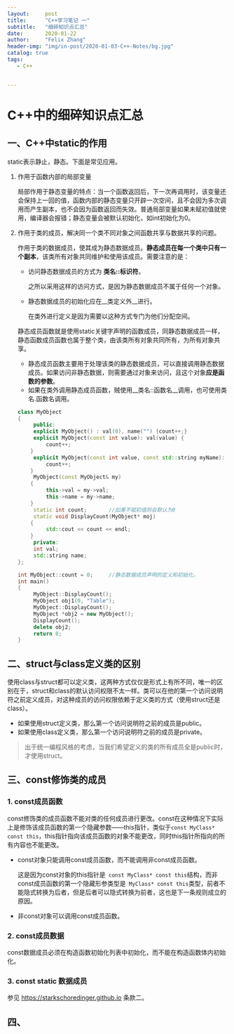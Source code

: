 ```yaml
---
layout:     post
title:      "C++学习笔记 一"
subtitle:   "细碎知识点汇总"
date:       2020-01-22
author:     "Felix Zhang"
header-img: "img/in-post/2020-01-03-C++-Notes/bg.jpg"
catalog: true
tags:
   - C++


---
```


# C++中的细碎知识点汇总

## 一、C++中static的作用

static表示静止，静态。下面是常见应用。

1. 作用于函数内部的局部变量

   局部作用于静态变量的特点：当一个函数返回后，下一次再调用时，该变量还会保持上一回的值，函数内部的静态变量只开辟一次空间，且不会因为多次调用而产生副本，也不会因为函数返回而失效。普通局部变量如果未赋初值就使用，编译器会报错；静态变量会被默认初始化，如int初始化为0。

2. 作用于类的成员，解决同一个类不同对象之间函数共享与数据共享的问题。

   作用于类的数据成员，使其成为静态数据成员。__静态成员在每一个类中只有一个副本__，该类所有对象共同维护和使用该成员。需要注意的是：

   * 访问静态数据成员的方式为 __类名::标识符__。

     之所以采用这样的访问方式，是因为静态数据成员不属于任何一个对象。

   * 静态数据成员的初始化应在__类定义外__进行。

     在类外进行定义是因为需要以这种方式专门为他们分配空间。

   静态成员函数就是使用static关键字声明的函数成员，同静态数据成员一样，静态函数成员函数也属于整个类，由该类所有对象共同所有，为所有对象共享。

   * 静态成员函数主要用于处理该类的静态数据成员，可以直接调用静态数据成员。如果访问非静态数据，则需要通过对象来访问，且这个对象**应是函数的参数**。
   * 如果在类外调用静态成员函数，贼使用__类名::函数名__调用，也可使用类名.函数名调用。

   ~~~C++
   class MyObject
   {
     	public:
     	explicit MyObject() : val(0), name("") {count++;}
     	explicit MyObject(const int value): val(value) {
         	count++;
       }
     	explicit MyObject(const int value, const std::string myName): val(value), name(myName) 			{
       		count++;  
       }
     	MyObject(const MyObject& my)
       {
         	this->val = my->val;
         	this->name = my->name;
       }
     	static int count;		//如果不赋初值则会默认为0
     	static void DisplayCount(MyObject* moj)
       {
         	std::cout << count << endl;
       }
     	private:
     	int val;
     	std::string name;
   };
   
   int MyObject::count = 0;		//静态数据成员声明的定义和初始化。
   int main()
   {
     	MyObject::DisplayCount();
     	MyObject obj1(0, "Table");
     	MyObject::DisplayCount();
     	MyObject *obj2 = new MyObject();
     	DisplayCount();
     	delete obj2;
     	return 0;
   }
   ~~~

   

## 二、struct与class定义类的区别

使用class与struct都可以定义类，这两种方式仅仅是形式上有所不同，唯一的区别在于，struct和class的默认访问权限不太一样。类可以在他的第一个访问说明符之前定义成员，对这种成员的访问权限依赖于定义类的方式（使用struct还是class）。

* 如果使用struct定义类，那么第一个访问说明符之前的成员是public。
* 如果使用class定义类，那么第一个访问说明符之前的成员是private。

> 出于统一编程风格的考虑，当我们希望定义的类的所有成员全是public时，才使用struct。

## 三、const修饰类的成员

### 1. const成员函数

const修饰类的成员函数不能对类的任何成员进行更改。const在这种情况下实际上是修饰该成员函数的第一个隐藏参数——this指针，类似于`const MyClass* const this`，this指针指向该成员函数的对象不能更改，同时this指针所指向的所有内容也不能更改。

* const对象只能调用const成员函数，而不能调用非const成员函数。

  这是因为const对象的this指针是` const MyClass* const this`结构，而非const成员函数的第一个隐藏形参类型是` MyClass* const this`类型，前者不能隐式转换为后者，但是后者可以隐式转换为前者，这也是下一条规则成立的原因。

* 非const对象可以调用const成员函数。

### 2. const成员数据

const数据成员必须在构造函数初始化列表中初始化，而不能在构造函数体内初始化。

### 3. const static 数据成员

参见 <https://starkschoredinger.github.io> 条款二。

## 四、

